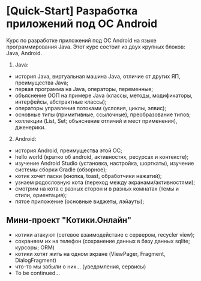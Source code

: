 # [Quick-Start] Разработка приложений под ОС Android

Курс по разработке приложений под ОС Android на языке программирования Java. Этот курс состоит из двух крупных блоков: Java, Android.

1. Java:
* история Java, виртуальная машина Java, отличие от других ЯП, преимущества Java;
* первая программа на Java, операторы, переменные;
* объяснение ООП на примере Java (классы, методы, модификаторы, интерфейсы, абстрактные классы);
* операторы управления потоками (условия, циклы, элвис);
* основные типы (примитивные, ссылочные), преобразование типов;
* коллекции (List, Set; объяснение отличий и мест применения), дженерики.

2. Android:
* история Android, преимущества этой ОС;
* hello world (кратко об android, активностях, ресурсах и контексте);
* изучение Android Studio (установка, настройка, шорткаты), изучение системы сборки Gradle (обзорное);
* котик хочет ласки (кнопка, toast, обработчики нажатий);
* узнаем родословную кота (переход между экранами/активностями);
* смотрим на кота с разных сторон и в разных комнатах (темы и стили, ориентация);
* пятое приложение (основные виджеты, лэйауты);
## Мини-проект "Котики.Онлайн"
* котики атакуют (сетевое взаимодействие с сервером, recycler view);
* сохраняем их на телефон (сохранение данных в базу данных sqlite; курсоры; ORM)
* котики хотят жить на одном экране (ViewPager, Fragment, DialogFragment)
* что-то мы забыли о них... (уведомления, сервисы)
* To be continued...